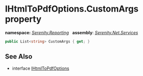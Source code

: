 # IHtmlToPdfOptions.CustomArgs property
**namespace:** *[Serenity.Reporting](../../README.md#serenity.reporting-namespace)*   **assembly**: *[Serenity.Net.Services](../../README.md)*

```csharp
public List<string> CustomArgs { get; }
```

## See Also

* interface [IHtmlToPdfOptions](../IHtmlToPdfOptions.md)